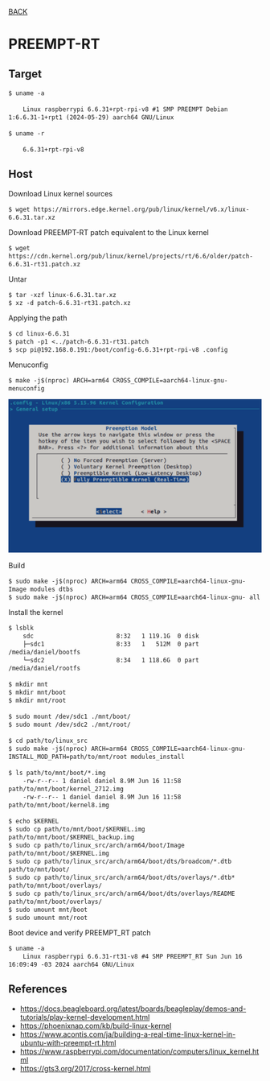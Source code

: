 [BACK](../README.md)
# PREEMPT-RT
## Target

    $ uname -a

        Linux raspberrypi 6.6.31+rpt-rpi-v8 #1 SMP PREEMPT Debian 1:6.6.31-1+rpt1 (2024-05-29) aarch64 GNU/Linux
    
    $ uname -r

        6.6.31+rpt-rpi-v8

## Host

Download Linux kernel sources

    $ wget https://mirrors.edge.kernel.org/pub/linux/kernel/v6.x/linux-6.6.31.tar.xz

Download PREEMPT-RT patch equivalent to the Linux kernel

    $ wget https://cdn.kernel.org/pub/linux/kernel/projects/rt/6.6/older/patch-6.6.31-rt31.patch.xz

Untar

    $ tar -xzf linux-6.6.31.tar.xz
    $ xz -d patch-6.6.31-rt31.patch.xz

Applying the path    

    $ cd linux-6.6.31
    $ patch -p1 <../patch-6.6.31-rt31.patch
    $ scp pi@192.168.0.191:/boot/config-6.6.31+rpt-rpi-v8 .config

Menuconfig 

    $ make -j$(nproc) ARCH=arm64 CROSS_COMPILE=aarch64-linux-gnu- menuconfig

![menuconfig_rt.png](../resources/menuconfig_rt.png)

Build

    $ sudo make -j$(nproc) ARCH=arm64 CROSS_COMPILE=aarch64-linux-gnu- Image modules dtbs
    $ sudo make -j$(nproc) ARCH=arm64 CROSS_COMPILE=aarch64-linux-gnu- all

Install the kernel
    
    $ lsblk
        sdc                       8:32   1 119.1G  0 disk  
        ├─sdc1                    8:33   1   512M  0 part  /media/daniel/bootfs
        └─sdc2                    8:34   1 118.6G  0 part  /media/daniel/rootfs

    $ mkdir mnt 
    $ mkdir mnt/boot 
    $ mkdir mnt/root
    
    $ sudo mount /dev/sdc1 ./mnt/boot/
    $ sudo mount /dev/sdc2 ./mnt/root/

    $ cd path/to/linux_src
    $ sudo make -j$(nproc) ARCH=arm64 CROSS_COMPILE=aarch64-linux-gnu- INSTALL_MOD_PATH=path/to/mnt/root modules_install
    
    $ ls path/to/mnt/boot/*.img
        -rw-r--r-- 1 daniel daniel 8.9M Jun 16 11:58 path/to/mnt/boot/kernel_2712.img
        -rw-r--r-- 1 daniel daniel 8.9M Jun 16 11:58 path/to/mnt/boot/kernel8.img

    $ echo $KERNEL
    $ sudo cp path/to/mnt/boot/$KERNEL.img path/to/mnt/boot/$KERNEL_backup.img
    $ sudo cp path/to/linux_src/arch/arm64/boot/Image path/to/mnt/boot/$KERNEL.img
    $ sudo cp path/to/linux_src/arch/arm64/boot/dts/broadcom/*.dtb path/to/mnt/boot/
    $ sudo cp path/to/linux_src/arch/arm64/boot/dts/overlays/*.dtb* path/to/mnt/boot/overlays/
    $ sudo cp path/to/linux_src/arch/arm64/boot/dts/overlays/README path/to/mnt/boot/overlays/
    $ sudo umount mnt/boot
    $ sudo umount mnt/root

Boot device and verify PREEMPT_RT patch

    $ uname -a
        Linux raspberrypi 6.6.31-rt31-v8 #4 SMP PREEMPT_RT Sun Jun 16 16:09:49 -03 2024 aarch64 GNU/Linux

## References

- https://docs.beagleboard.org/latest/boards/beagleplay/demos-and-tutorials/play-kernel-development.html
- https://phoenixnap.com/kb/build-linux-kernel
- https://www.acontis.com/ja/building-a-real-time-linux-kernel-in-ubuntu-with-preempt-rt.html
- https://www.raspberrypi.com/documentation/computers/linux_kernel.html
- https://gts3.org/2017/cross-kernel.html